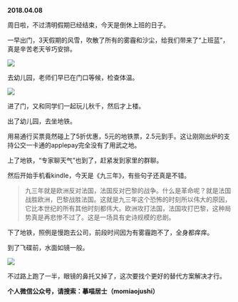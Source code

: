 
          
            
**2018.04.08**

周日啦，不过清明假期已经结束，今天是倒休上班的日子。

一早出门，3天假期的风雪，吹散了所有的雾霾和沙尘，给我们带来了“上班蓝”，真是辛苦老天爷巧安排。




![](//upload-images.jianshu.io/upload_images/51001-1f99cb4c5ad433aa.JPG)




去幼儿园，老师们早已在门口等候，检查体温。




![](//upload-images.jianshu.io/upload_images/51001-05837faf8265cc1c.JPG)




进了门，又和同学们一起玩儿秋千，然后才上楼。

出了幼儿园，去坐地铁。

用易通行买票竟然碰上了5折优惠，5元的地铁票，2.5元到手。这让刚刚出炉的支持公交一卡通的applepay完全没有了用武之地。

上了地铁，“专家聊天气”也到了，赶紧发到家里的群聊。

然后开始手机看kindle，今天是《九三年》，有些句子还真是不错。
>九三年就是欧洲反对法国，法国反对巴黎的战争。什么是革命呢？就是法国战胜欧洲，巴黎战胜法国。这就是九三年这个恐怖的时刻所以伟大的原因，它比本世纪的所有其他时刻都伟大。欧洲攻打法国，法国攻打巴黎，这种局势真是再悲惨不过了。这是一场具有史诗规模的悲剧。



下了地铁，照例是慢跑去公司，前段时间因为有雾霾跑不了，全身都痒痒。

到了飞碟前，水面如镜一般。




![](//upload-images.jianshu.io/upload_images/51001-ddfb61adc3398cfe.JPG)




不过路上跑了一半，眼镜的鼻托又掉了，这次要找个更好的替代方案解决才行。


**个人微信公众号，请搜索：摹喵居士（momiaojushi）**

          
        